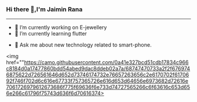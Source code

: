 ### Hi there 👋,I'm Jaimin Rana
<hr>


 

 

- 🔭 I’m currently working on E-jewellery
- 🌱 I’m currently learning flutter
<!-- - 👯 I’m looking to collaborate on ... -->
<!-- - 🤔 I’m looking for help with ... -->
- 💬 Ask me about new technology related to smart-phone.
<!-- - 📫 How to reach me: ...
- 😄 Pronouns: ...
- ⚡ Fun fact: ...
  -->
  
  <img href=""https://camo.githubusercontent.com/0a41e327bcd51cdb17834c966c8184d0a17477860bdd54abed9dac8ddeb02a7a/68747470733a2f2f6769746875622d726561646d652d73746174732e76657263656c2e6170702f6170692f746f702d6c616e67733f757365726e616d653d64656e6973682d72616e7061726979612673686f775f69636f6e733d74727565266c6f63616c653d656e266c61796f75743d636f6d70616374>
  
  <img href="https://camo.githubusercontent.com/494c3f43c7e2d9bf9a70a27b8eb00c4d705bb703654904c9324c50a5d6452529/68747470733a2f2f6769746875622d726561646d652d73746174732e76657263656c2e6170702f6170693f757365726e616d653d64656e6973682d72616e7061726979612673686f775f69636f6e733d74727565266c6f63616c653d656e">
